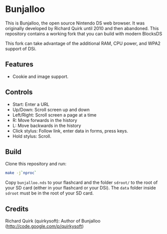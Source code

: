 # Bunjalloo

This is Bunjalloo, the open source Nintendo DS web browser. It was originally
developed by Richard Quirk until 2010 and then abandoned. This repository
contains a working fork that you can build with modern BlocksDS

This fork can take advantage of the additional RAM, CPU power, and WPA2 support
of DSi.

## Features

- Cookie and image support.

## Controls

- Start: Enter a URL
- Up/Down: Scroll screen up and down
- Left/Right: Scroll screen a page at a time
- R: Move forwards in the history
- L: Move backwards in the history
- Click stylus: Follow link, enter data in forms, press keys.
- Hold stylus: Scroll.

## Build

Clone this repository and run:

```sh
make -j`nproc`
```

Copy `bunjalloo.nds` to your flashcard and the folder `sdroot/` to the root of
your SD card (either in your flashcard or your DSi). The `data` folder inside
`sdroot` must be in the root of your SD card.

## Credits

Richard Quirk (quirkysoft): Author of Bunjalloo (http://code.google.com/p/quirkysoft)
